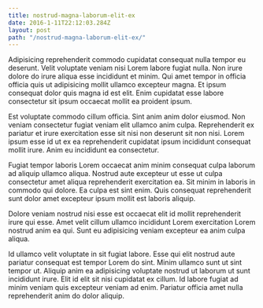 ```yaml
---
title: nostrud-magna-laborum-elit-ex
date: 2016-1-11T22:12:03.284Z
layout: post
path: "/nostrud-magna-laborum-elit-ex/"
---
```


Adipisicing reprehenderit commodo cupidatat consequat nulla tempor eu deserunt. Velit voluptate veniam nisi Lorem labore fugiat nulla. Non irure dolore do irure aliqua esse incididunt et minim. Qui amet tempor in officia officia quis ut adipisicing mollit ullamco excepteur magna. Et ipsum consequat dolor quis magna id est elit. Enim cupidatat esse labore consectetur sit ipsum occaecat mollit ea proident ipsum.

Est voluptate commodo cillum officia. Sint anim anim dolor eiusmod. Non veniam consectetur fugiat veniam elit ullamco anim culpa. Reprehenderit ex pariatur et irure exercitation esse sit nisi non deserunt sit non nisi. Lorem ipsum esse id ut ex ea reprehenderit cupidatat ipsum incididunt consequat mollit irure. Anim eu incididunt ea consectetur.

Fugiat tempor laboris Lorem occaecat anim minim consequat culpa laborum ad aliquip ullamco aliqua. Nostrud aute excepteur ut esse ut culpa consectetur amet aliqua reprehenderit exercitation ea. Sit minim in laboris in commodo qui dolore. Ea culpa est sint enim. Quis consequat reprehenderit sunt dolor amet excepteur ipsum mollit est laboris aliquip.

Dolore veniam nostrud nisi esse est occaecat elit id mollit reprehenderit irure qui esse. Amet velit cillum ullamco incididunt Lorem exercitation Lorem nostrud anim ea qui. Sunt eu adipisicing veniam excepteur ea anim culpa aliqua.

Id ullamco velit voluptate in sit fugiat labore. Esse qui elit nostrud aute pariatur consequat est tempor Lorem do sint. Minim ullamco sunt ut sint tempor ut. Aliquip anim ea adipisicing voluptate nostrud ut laborum ut sunt incididunt irure. Elit id elit sit nisi cupidatat ex cillum. Id labore fugiat ad minim veniam quis excepteur veniam ad enim. Pariatur officia amet nulla reprehenderit anim do dolor aliquip.